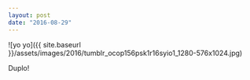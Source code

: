 ```yaml
---
layout: post
date: "2016-08-29"
---
```


![yo yo]({{ site.baseurl }}/assets/images/2016/tumblr_ocop156psk1r16syio1_1280-576x1024.jpg)

Duplo!
